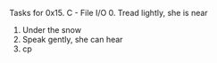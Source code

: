Tasks for 0x15. C - File I/O
0. Tread lightly, she is near
1. Under the snow
2. Speak gently, she can hear
3. cp
